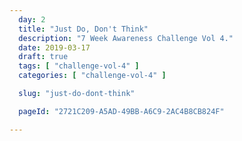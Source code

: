 ```yaml
---
  day: 2
  title: "Just Do, Don't Think"
  description: "7 Week Awareness Challenge Vol 4."
  date: 2019-03-17
  draft: true
  tags: [ "challenge-vol-4" ]
  categories: [ "challenge-vol-4" ]

  slug: "just-do-dont-think"

  pageId: "2721C209-A5AD-49BB-A6C9-2AC4B8CB824F"

---
```


